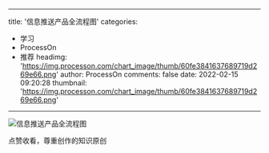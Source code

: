 
---
title: '信息推送产品全流程图'
categories: 
 - 学习
 - ProcessOn
 - 推荐
headimg: 'https://img.processon.com/chart_image/thumb/60fe3841637689719d269e66.png'
author: ProcessOn
comments: false
date: 2022-02-15 09:20:28
thumbnail: 'https://img.processon.com/chart_image/thumb/60fe3841637689719d269e66.png'
---

<div>   
<img class="thumb" alt="信息推送产品全流程图" src="https://img.processon.com/chart_image/thumb/60fe3841637689719d269e66.png" referrerpolicy="no-referrer">
<p>点赞收看，尊重创作的知识原创</p>  
</div>
            